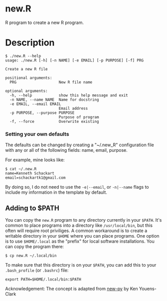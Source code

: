 # new.R

R program to create a new R program. 

# Description

```
$ ./new.R --help
usage: ./new.R [-h] [-n NAME] [-e EMAIL] [-p PURPOSE] [-f] PRG

Create a new R file

positional arguments:
  PRG                   New R file name

optional arguments:
  -h, --help            show this help message and exit
  -n NAME, --name NAME  Name for docstring
  -e EMAIL, --email EMAIL
                        Email address
  -p PURPOSE, --purpose PURPOSE
                        Purpose of program
  -f, --force           Overwrite existing
  ```

### Setting your own defaults

The defaults can be changed by creating a "~/.new_R" configuration file with any or all of the following fields: name, email, purpose.

For example, mine looks like:

```
$ cat ~/.new.R
name=Kenneth Schackart
email=schackartk1@gmail.com
```

By doing so, I do not need to use the `-e|--email`, or `-n|--name` flags to include my information in the template by default.


## Adding to $PATH

You can copy the `new.R` program to any directory currently in your `$PATH`.
It's common to place programs into a directory like `/usr/local/bin`, but this often will require root priviliges.
A common workaround is to create a writable directory in your `$HOME` where you can place programs.
One option is to use `$HOME/.local` as the "prefix" for local software installations. You can copy the program there:

```
$ cp new.R ~/.local/bin
```

To make sure that this directory is on your `$PATH`, you can add this to your `.bash_profile` (or `.bashrc`) file:

```
export PATH=$HOME/.local/bin:$PATH
```

Acknowledgement: The concept is adapted from [new-py](https://github.com/kyclark/new.py) by Ken Youens-Clark
